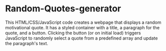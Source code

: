 # Random-Quotes-generator
This HTML/CSS/JavaScript code creates a webpage that displays a random motivational quote. It has a styled container with a title, a paragraph for the quote, and a button. Clicking the button (or on initial load) triggers JavaScript to randomly select a quote from a predefined array and update the paragraph's text.
